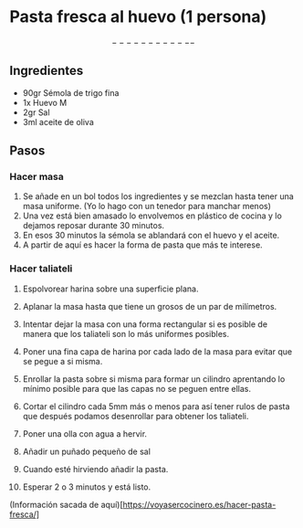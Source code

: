 # Pasta fresca al huevo (1 persona)
$$------------$$
## Ingredientes
* 90gr Sémola de trigo fina
* 1x Huevo M
* 2gr Sal 
* 3ml aceite de oliva

## Pasos
### Hacer masa
1. Se añade en un bol todos los ingredientes y se mezclan hasta tener una masa uniforme. (Yo lo hago con un tenedor para manchar menos)
2. Una vez está bien amasado lo envolvemos en plástico de cocina y lo dejamos reposar durante 30 minutos.
3. En esos 30 minutos la sémola se ablandará con el huevo y el aceite.
4. A partir de aquí es hacer la forma de pasta que más te interese.  


### Hacer taliateli
1. Espolvorear harina sobre una superficie plana.
2. Aplanar la masa hasta que tiene un grosos de un par de milímetros.
3. Intentar dejar la masa con una forma rectangular si es posible de manera que los taliateli son lo más uniformes posibles.
4. Poner una fina capa de harina por cada lado de la masa para evitar que se pegue a si misma.
5. Enrollar la pasta sobre si misma para formar un cilindro aprentando lo mínimo posible para que las capas no se peguen entre ellas.
6. Cortar el cilindro cada 5mm más o menos para así tener rulos de pasta que después podamos desenrollar para obtener los taliateli.

7. Poner una olla con agua a hervir.
8. Añadir un puñado pequeño de sal
9. Cuando esté hirviendo añadir la pasta.
10. Esperar 2 o 3 minutos y está listo.

(Información sacada de aquí)[https://voyasercocinero.es/hacer-pasta-fresca/]
